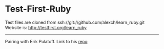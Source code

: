 Test-First-Ruby
===============
Test files are cloned from ssh://git://github.com/alexch/learn_ruby.git
Website is: http://testfirst.org/learn_ruby

---
Pairing with Erik Pulatoff. Link to his [repo](https://github.com/ErikHP/test-first-ruby)
